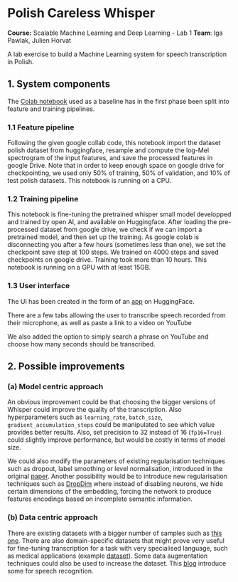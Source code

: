 # Polish Careless Whisper
**Course:** Scalable Machine Learning and Deep Learning - Lab 1
**Team**: Iga Pawlak, Julien Horvat

A lab exercise to build a Machine Learning system for speech transcription in Polish. 
## 1. System components
The [Colab notebook](https://colab.research.google.com/github/sanchit-gandhi/notebooks/blob/main/fine_tune_whisper.ipynb) used as a baseline has in the first phase been split into feature and training pipelines. 

### 1.1 Feature pipeline
Following the given google collab code, this notebook import the dataset polish dataset from huggingface, resample and compute the log-Mel spectrogram of the input features, and save the processed features in google Drive. Note that in order to keep enough space on google drive for checkpointing, we used only 50% of training, 50% of validation, and 10% of test polish datasets. This notebook is running on a CPU.  

### 1.2 Training pipeline
This notebook is fine-tuning the pretrained whisper small model developped and trained by open AI, and available on Huggingface. After loading the pre-processed dataset from google drive, we check if we can import a pretrained model, and then set up the training. As google colab is disconnecting you after a few hours (sometimes less than one), we set the checkpoint save step at 100 steps. We trained on 4000 steps and saved checkpoints on google drive. Training took more than 10 hours. This notebook is running on a GPU with at least 15GB.

### 1.3 User interface 
The UI has been created in the form of an [app](https://huggingface.co/spaces/PiJul/PolishCarelessWhisper) on HuggingFace. 

There are a few tabs allowing the user to transcribe speech recorded from their microphone, as well as paste a link to a video on YouTube 

We also added the option to simply search a phrase on YouTube and choose how many seconds should be transcribed. 

## 2. Possible improvements
### (a) Model centric approach
An obvious improvement could be that choosing the bigger versions of Whisper could improve the quality of the transcription. Also hyperparameters such as `learning_rate`, `batch_size`, `gradient_accumulation_steps` could be manipulated to see which value provides better results. Also, set precision to 32 instead of 16 (`fp16=True`) could slightly improve performance, but would be costly in terms of model size. 

We could also modify the parameters of existing regularisation techniques such as dropout, label smoothing or level normalisation, introduced in the original [paper](https://arxiv.org/abs/1706.03762). Another possibility would be to introduce new regularisation techniques such as [DropDim](https://arxiv.org/pdf/2304.10321.pdf) where instead of disabling neurons, we hide certain dimensions of the embedding, forcing the network to produce features encodings based on incomplete semantic information. 

### (b) Data centric approach

There are existing datasets with a bigger number of samples such as [this one](https://doi.org/10.35111/twqh-f096). There are also domain-specific datasets that might prove very useful for fine-tuning transcription for a task with very specialised language, such as medical applications (example [dataset](https://www.futurebeeai.com/dataset/monologue-speech-dataset/healthcare-scripted-speech-monologues-polish-poland)). 
Some data augmentation techniques could also be used to increase the dataset. This [blog](https://towardsdatascience.com/data-augmentation-for-speech-recognition-e7c607482e78) introduce some for speech recognition. 
